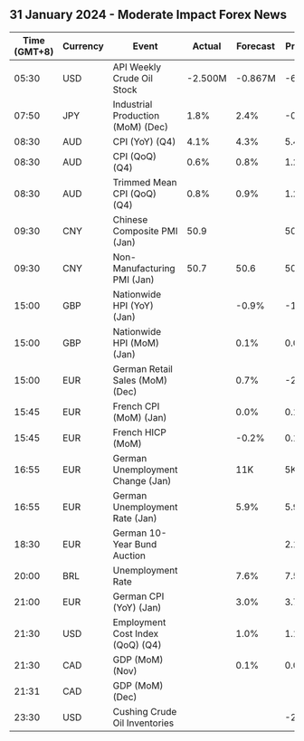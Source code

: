 ## 31 January 2024 - Moderate Impact Forex News

| Time (GMT+8) | Currency | Event | Actual | Forecast | Previous |
|------|----------|-------|--------|----------|----------|
| 05:30 | USD | API Weekly Crude Oil Stock | -2.500M | -0.867M | -6.674M |
| 07:50 | JPY | Industrial Production (MoM) (Dec) | 1.8% | 2.4% | -0.9% |
| 08:30 | AUD | CPI (YoY) (Q4) | 4.1% | 4.3% | 5.4% |
| 08:30 | AUD | CPI (QoQ) (Q4) | 0.6% | 0.8% | 1.2% |
| 08:30 | AUD | Trimmed Mean CPI (QoQ) (Q4) | 0.8% | 0.9% | 1.2% |
| 09:30 | CNY | Chinese Composite PMI (Jan) | 50.9 |  | 50.3 |
| 09:30 | CNY | Non-Manufacturing PMI (Jan) | 50.7 | 50.6 | 50.4 |
| 15:00 | GBP | Nationwide HPI (YoY) (Jan) |  | -0.9% | -1.8% |
| 15:00 | GBP | Nationwide HPI (MoM) (Jan) |  | 0.1% | 0.0% |
| 15:00 | EUR | German Retail Sales (MoM) (Dec) |  | 0.7% | -2.5% |
| 15:45 | EUR | French CPI (MoM) (Jan) |  | 0.0% | 0.1% |
| 15:45 | EUR | French HICP (MoM) |  | -0.2% | 0.1% |
| 16:55 | EUR | German Unemployment Change (Jan) |  | 11K | 5K |
| 16:55 | EUR | German Unemployment Rate (Jan) |  | 5.9% | 5.9% |
| 18:30 | EUR | German 10-Year Bund Auction |  |  | 2.190% |
| 20:00 | BRL | Unemployment Rate |  | 7.6% | 7.5% |
| 21:00 | EUR | German CPI (YoY) (Jan) |  | 3.0% | 3.7% |
| 21:30 | USD | Employment Cost Index (QoQ) (Q4) |  | 1.0% | 1.1% |
| 21:30 | CAD | GDP (MoM) (Nov) |  | 0.1% | 0.0% |
| 21:31 | CAD | GDP (MoM) (Dec) |  |  |  |
| 23:30 | USD | Cushing Crude Oil Inventories |  |  | -2.008M |
